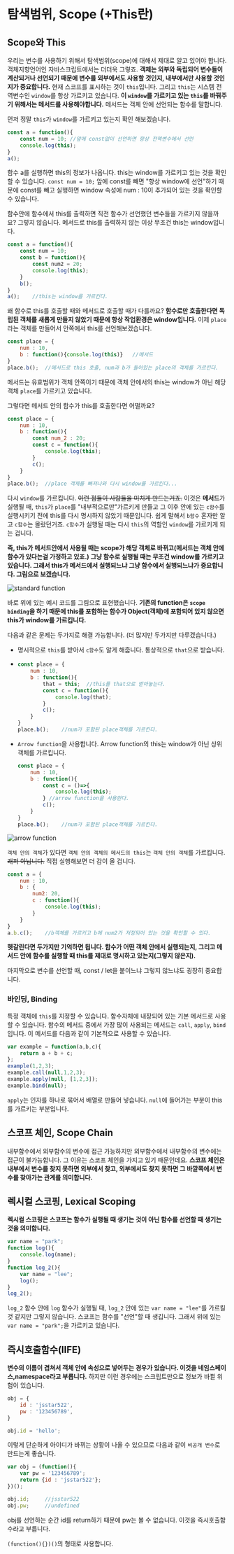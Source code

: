 # 탐색범위, Scope (+This란)

## Scope와 This

우리는 변수를 사용하기 위해서 탐색범위(scope)에 대해서 제대로 알고 있어야 합니다. 객체지향언어인 자바스크립트에서는 더더욱 그렇죠. **객체는 외부와 독립되어 변수들이 계산되거나 선언되기 때문에 변수를 외부에서도 사용할 것인지, 내부에서만 사용할 것인지가 중요합니다.** 현재 스코프를 표시하는 것이 `this`입니다. 그리고 `this`는 시스템 전역변수인 `window`를 항상 가르키고 있습니다. **이 `window`를 가르키고 있는 `this`를 바꿔주기 위해서는 메서드를 사용해야합니다.** 메서드는 객체 안에 선언되는 함수를 말합니다. 

먼저 정말 `this`가 `window`를 가르키고 있는지 확인 해보겠습니다.

``` javascript
const a = function(){
    const num = 10;	//앞에 const없이 선언하면 항상 전역변수에서 선언
    console.log(this);
}
a();
```

함수 a를 실행하면 this의 정보가 나옵니다. this는 window를 가르키고 있는 것을 확인할 수 있습니다. `const num = 10;` 앞에 const를 빼면 "항상 window에 선언"하기 때문에 const를 빼고 실행하면 window 속성에 num : 10이 추가되어 있는 것을 확인할 수 있습니다.

함수안에 함수에서 this를 출력하면 직전 함수가 선언했던 변수들을 가르키지 않을까요? 그렇지 않습니다. 메서드로 this를 출력하지 않는 이상 무조건 this는 window입니다.

```javascript
const a = function(){
    const num = 10;
    const b = function(){
        const num2 = 20;
        console.log(this);
    }
    b();
}
a();	//this는 window를 가르킨다.
```

왜 함수로 this를 호출할 때와 메서드로 호출할 때가 다를까요? **함수로만 호출한다면 독립된 객체를 새롭게 만들지 않았기 때문에 항상 작업환경은 window입니다.** 이제 `place`라는 객체를 만들어서 안쪽에서 this를 선언해보겠습니다.

```javascript
const place = {
	num : 10,
    b : function(){console.log(this)}	//메서드
}
place.b();	//메서드로 this 호출, num과 b가 들어있는 place의 객체를 가르킨다.
```

메서드는 유효범위가 객체 안쪽이기 때문에 객체 안에서의 this는 window가 아닌 해당 객체 `place`를 가르키고 있습니다.

그렇다면 메서드 안의 함수가 this를 호출한다면 어떨까요?

```javascript
const place = {
    num : 10,
    b : function(){
        const num_2 : 20;
        const c = function(){
            console.log(this);
        }
        c();
    }
}
place.b();	//place 객체를 빠져나와 다시 window를 가르킨다...
```

다시 `window`를 가르킵니다. ~~이런 점들이 사람들을 미치게 만드는거죠.~~ 이것은 **메서드**가 실행될 때, `this`가 `place`를 "내부적으로만"가르키게 만들고 그 이후 안에 있는 `c함수`를 실행시키기 전에 this를 다시 명시하지 않았기 때문입니다. 쉽게 말해서 `b함수` 혼자만 알고 `c함수`는 몰랐던거죠. `c함수`가 실행될 때는 다시 `this`의 역할인 `window`를 가르키게 되는 겁니다.

**즉, this가 메서드안에서 사용될 때는 scope가 해당 객체로 바뀌고(메서드는 객체 안에 함수가 있다는걸 가정하고 있죠.) 그냥 함수로 실행될 때는 무조건 window를 가르키고 있습니다. 그래서 this가 메서드에서 실행되느냐 그냥 함수에서 실행되느냐가 중요합니다. 그림으로 보겠습니다.**

![standard function](this_01.jpg)

바로 위에 있는 예시 코드를 그림으로 표현했습니다. **기존의 function은 `scope binding`을 하기 때문에 this를 포함하는 함수가 Object(객체)에 포함되어 있지 않으면 this가 window를 가르킵니다.**

다음과 같은 문제는 두가지로 해결 가능합니다. (더 많지만 두가지만 다루겠습니다.)

* 명시적으로 `this`를 받아서 `c함수`도 알게 해줍니다. 통상적으로 `that`으로 받습니다.

* ```javascript
  const place = {
      num : 10,
      b : function(){
          that = this;	//this를 that으로 받아놓는다.
          const c = function(){
              console.log(that);
          }
          c();
      }
  }
  place.b();	//num가 포함된 place객체를 가르킨다.
  ```

* `Arrow function`을 사용합니다. Arrow function의 this는 window가 아닌 상위 객체를 가르킵니다.

  ```javascript
  const place = {
      num : 10,
      b : function(){
          const c = ()=>{
              console.log(this);
          }	//arrow function을 사용한다.
          c();
      }
  }
  place.b();	//num가 포함된 place객체를 가르킨다.
  ```

![arrow function](this_02.jpg)

`객체 안의 객체`가 있다면 `객체 안의 객체의 메서드의 this`는 `객체 안의 객체`를 가르킵니다. ~~래퍼 아닙니다.~~ 직접 실행해보면 더 감이 올 겁니다.

```javascript
const a = {
    num : 10,
    b :	{
        num2: 20,
        c : function(){
            console.log(this);
        }
    }
}
a.b.c();	//b객체를 가르키고 b에 num2가 저정되어 있는 것을 확인할 수 있다.
```

**헷갈린다면 두가지만 기억하면 됩니다. 함수가 어떤 객체 안에서 실행되는지, 그리고 메서드 안에 함수를 실행할 때 this를 제대로 명시하고 있는지(그렇지 않은지).**

마지막으로 변수를 선언할 때, const / let을 붙이느냐 그렇지 않느냐도 굉장히 중요합니다. 

### 바인딩, Binding

특정 객체에 `this`를 지정할 수 있습니다. 함수자체에 내장되어 있는 기본 메서드로 사용할 수 있습니다. 함수의 메서드 중에서 가장 많이 사용되는 메서드는 `call`, `apply`, `bind` 입니다. 이 메서드를 다음과 같이 기본적으로 사용할 수 있습니다.

```javascript
var example = function(a,b,c){
    return a + b + c;
};
example(1,2,3);
example.call(null,1,2,3);
example.apply(null, [1,2,3]);
example.bind(null);
```

`apply`는 인자를 하나로 묶어서 배열로 만들어 넣습니다. `null`에 들어가는 부분이 this를 가르키는 부분입니다. 



## 스코프 체인, Scope Chain

내부함수에서 외부함수의 변수에 접근 가능하지만 외부함수에서 내부함수의 변수에는 접근이 불가능합니다. 그 이유는 스코프 체인을 가지고 있기 때문인데요. **스코프 체인은 내부에서 변수를 찾지 못하면 외부에서 찾고, 외부에서도 찾지 못하면 그 바깥쪽에서 변수를 찾아가는 관계를 의미합니다.**



## 렉시컬 스코핑, Lexical Scoping

**렉시컬 스코핑은 스코프는 함수가 실행될 때 생기는 것이 아닌 함수를 선언할 때 생기는 것을 의미합니다.** 

```javascript
var name = "park";
function log(){
    console.log(name);
}
function log_2(){
    var name = "lee";
	log();
}
log_2();
```

`log_2` 함수 안에 `log` 함수가 실행될 때, `log_2` 안에 있는 `var name = "lee"`를 가르킬 것 같지만 그렇지 않습니다. 스코프는 함수를 "선언"할 때 생깁니다. 그래서 위에 있는 `var name = "park";`을 가르키고 있습니다.



## 즉시호출함수(IIFE)

**변수의 이름이 겹쳐서 객체 안에 속성으로 넣어두는 경우가 있습니다. 이것을 네임스페이스,namespace라고 부릅니다.** 하지만 이런 경우에는 스크립트만으로 정보가 바뀔 위험이 있습니다. 

```javascript
obj = {
    id : 'jsstar522',
    pw : '123456789',
}

obj.id = 'hello';
```

이렇게 단순하게 아이디가 바뀌는 상황이 나올 수 있으므로 다음과 같이 `비공개 변수`로 만드는게 좋습니다.

```javascript
var obj = (function(){
    var pw = '123456789';
    return {id : 'jsstar522'};
})();

obj.id;		//jsstar522
obj.pw;		//undefined
```

obj를 선언하는 순간 id를 return하기 때문에 pw는 볼 수 없습니다. 이것을 즉시호출함수라고 부릅니다.

`(function(){})()`의 형태로 사용합니다.

